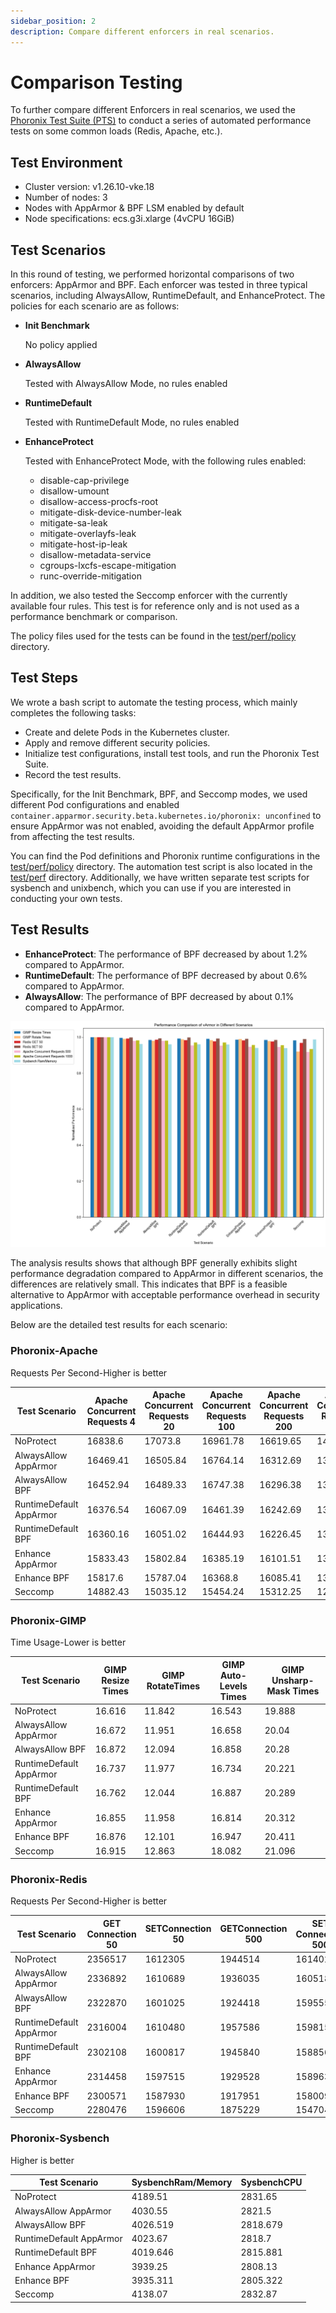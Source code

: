 ```yaml
---
sidebar_position: 2
description: Compare different enforcers in real scenarios.
---
```


# Comparison Testing

To further compare different Enforcers in real scenarios, we used the [Phoronix Test Suite (PTS)](https://github.com/phoronix-test-suite/phoronix-test-suite) to conduct a series of automated performance tests on some common loads (Redis, Apache, etc.).

## Test Environment

* Cluster version: v1.26.10-vke.18
* Number of nodes: 3
* Nodes with AppArmor & BPF LSM enabled by default
* Node specifications: ecs.g3i.xlarge (4vCPU 16GiB)

## Test Scenarios

In this round of testing, we performed horizontal comparisons of two enforcers: AppArmor and BPF. Each enforcer was tested in three typical scenarios, including AlwaysAllow, RuntimeDefault, and EnhanceProtect. The policies for each scenario are as follows:

* **Init Benchmark**
  
  No policy applied

* **AlwaysAllow**
  
  Tested with AlwaysAllow Mode, no rules enabled

* **RuntimeDefault**
  
  Tested with RuntimeDefault Mode, no rules enabled

* **EnhanceProtect**

  Tested with EnhanceProtect Mode, with the following rules enabled:
    - disable-cap-privilege
    - disallow-umount
    - disallow-access-procfs-root
    - mitigate-disk-device-number-leak
    - mitigate-sa-leak
    - mitigate-overlayfs-leak
    - mitigate-host-ip-leak
    - disallow-metadata-service
    - cgroups-lxcfs-escape-mitigation
    - runc-override-mitigation

In addition, we also tested the Seccomp enforcer with the currently available four rules. This test is for reference only and is not used as a performance benchmark or comparison.

The policy files used for the tests can be found in the [test/perf/policy](https://github.com/bytedance/vArmor/tree/main/test/perf/policy) directory.

## Test Steps

We wrote a bash script to automate the testing process, which mainly completes the following tasks:

* Create and delete Pods in the Kubernetes cluster.
* Apply and remove different security policies.
* Initialize test configurations, install test tools, and run the Phoronix Test Suite.
* Record the test results.

Specifically, for the Init Benchmark, BPF, and Seccomp modes, we used different Pod configurations and enabled `container.apparmor.security.beta.kubernetes.io/phoronix: unconfined` to ensure AppArmor was not enabled, avoiding the default AppArmor profile from affecting the test results.

You can find the Pod definitions and Phoronix runtime configurations in the [test/perf/policy](https://github.com/bytedance/vArmor/tree/main/test/perf/policy) directory. The automation test script is also located in the [test/perf](https://github.com/bytedance/vArmor/tree/main/test/perf) directory. Additionally, we have written separate test scripts for sysbench and unixbench, which you can use if you are interested in conducting your own tests.

## Test Results

* **EnhanceProtect**: The performance of BPF decreased by about 1.2% compared to AppArmor.
* **RuntimeDefault**: The performance of BPF decreased by about 0.6% compared to AppArmor.
* **AlwaysAllow**: The performance of BPF decreased by about 0.1% compared to AppArmor.

![image](../../img/pts_benchmark.png)

The analysis results shows that although BPF generally exhibits slight performance degradation compared to AppArmor in different scenarios, the differences are relatively small. This indicates that BPF is a feasible alternative to AppArmor with acceptable performance overhead in security applications.

Below are the detailed test results for each scenario:

### Phoronix-Apache

Requests Per Second-Higher is better

| Test Scenario           | Apache Concurrent Requests 4 | Apache Concurrent Requests 20 | Apache Concurrent Requests 100 | Apache Concurrent Requests 200 | Apache Concurrent Requests 500 | Apache Concurrent Requests 1000 |
| ----------------------- | ---------------------------- | ----------------------------- | ------------------------------ | ------------------------------ | ------------------------------ | ------------------------------- |
| NoProtect               | 16838.6                      | 17073.8                       | 16961.78                       | 16619.65                       | 14029.19                       | 11944.99                        |
| AlwaysAllow AppArmor    | 16469.41                     | 16505.84                      | 16764.14                       | 16312.69                       | 13750.24                       | 11729.78                        |
| AlwaysAllow BPF         | 16452.94                     | 16489.33                      | 16747.38                       | 16296.38                       | 13736.49                       | 11718.05                        |
| RuntimeDefault AppArmor | 16376.54                     | 16067.09                      | 16461.39                       | 16242.69                       | 13385.87                       | 11599.9                         |
| RuntimeDefault BPF      | 16360.16                     | 16051.02                      | 16444.93                       | 16226.45                       | 13372.48                       | 11588.3                         |
| Enhance AppArmor        | 15833.43                     | 15802.84                      | 16385.19                       | 16101.51                       | 13276.16                       | 11429.32                        |
| Enhance BPF             | 15817.6                      | 15787.04                      | 16368.8                        | 16085.41                       | 13262.88                       | 11417.89                        |
| Seccomp                 | 14882.43                     | 15035.12                      | 15454.24                       | 15312.25                       | 12870.28                       | 11162.86                        |

### Phoronix-GIMP

Time Usage-Lower is better

| Test Scenario           | GIMP Resize Times | GIMP RotateTimes | GIMP Auto-Levels Times | GIMP Unsharp-Mask Times |
| ----------------------- | ----------------- | ---------------- | ---------------------- | ----------------------- |
| NoProtect               | 16.616            | 11.842           | 16.543                 | 19.888                  |
| AlwaysAllow AppArmor    | 16.672            | 11.951           | 16.658                 | 20.04                   |
| AlwaysAllow BPF         | 16.872            | 12.094           | 16.858                 | 20.28                   |
| RuntimeDefault AppArmor | 16.737            | 11.977           | 16.734                 | 20.221                  |
| RuntimeDefault BPF      | 16.762            | 12.044           | 16.887                 | 20.289                  |
| Enhance AppArmor        | 16.855            | 11.958           | 16.814                 | 20.312                  |
| Enhance BPF             | 16.876            | 12.101           | 16.947                 | 20.411                  |
| Seccomp                 | 16.915            | 12.863           | 18.082                 | 21.096                  |

### Phoronix-Redis

Requests Per Second-Higher is better

| Test Scenario           | GET Connection 50 | SETConnection 50 | GETConnection 500 | SET Connection 500 | LPOPConnection 500 |
| ----------------------- | ----------------- | ---------------- | ----------------- | ------------------ | ------------------ |
| NoProtect               | 2356517           | 1612305          | 1944514           | 1614023            | 2298349            |
| AlwaysAllow AppArmor    | 2336892           | 1610689          | 1936035           | 1605186            | 2287682            |
| AlwaysAllow BPF         | 2322870           | 1601025          | 1924418           | 1595555            | 2273956            |
| RuntimeDefault AppArmor | 2316004           | 1610480          | 1957586           | 1598156            | 2281477            |
| RuntimeDefault BPF      | 2302108           | 1600817          | 1945840           | 1588567            | 2267788            |
| Enhance AppArmor        | 2314458           | 1597515          | 1929528           | 1589630            | 2252763            |
| Enhance BPF             | 2300571           | 1587930          | 1917951           | 1580093            | 2239246            |
| Seccomp                 | 2280476           | 1596606          | 1875229           | 1547045            | 2316358            |

### Phoronix-Sysbench

Higher is better

| Test Scenario           | SysbenchRam/Memory | SysbenchCPU |
| ----------------------- | ------------------ | ----------- |
| NoProtect               | 4189.51            | 2831.65     |
| AlwaysAllow AppArmor    | 4030.55            | 2821.5      |
| AlwaysAllow BPF         | 4026.519           | 2818.679    |
| RuntimeDefault AppArmor | 4023.67            | 2818.7      |
| RuntimeDefault BPF      | 4019.646           | 2815.881    |
| Enhance AppArmor        | 3939.25            | 2808.13     |
| Enhance BPF             | 3935.311           | 2805.322    |
| Seccomp                 | 4138.07            | 2832.87     |
